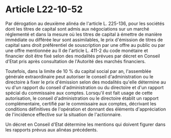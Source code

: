 # Article L22-10-52

Par dérogation au deuxième alinéa de l'article L. 225-136, pour les sociétés dont les titres de capital sont admis aux négociations sur un marché réglementé et dans la mesure où les titres de capital à émettre de manière immédiate ou différée leur sont assimilables, le prix d'émission de titres de capital sans droit préférentiel de souscription par une offre au public ou par une offre mentionnée au II de l'article L. 411-2 du code monétaire et financier doit être fixé selon des modalités prévues par décret en Conseil d'Etat pris après consultation de l'Autorité des marchés financiers.

Toutefois, dans la limite de 10 % du capital social par an, l'assemblée générale extraordinaire peut autoriser le conseil d'administration ou le directoire à fixer le prix d'émission selon des modalités qu'elle détermine au vu d'un rapport du conseil d'administration ou du directoire et d'un rapport spécial du commissaire aux comptes. Lorsqu'il est fait usage de cette autorisation, le conseil d'administration ou le directoire établit un rapport complémentaire, certifié par le commissaire aux comptes, décrivant les conditions définitives de l'opération et donnant des éléments d'appréciation de l'incidence effective sur la situation de l'actionnaire.

Un décret en Conseil d'Etat détermine les mentions qui doivent figurer dans les rapports prévus aux alinéas précédents.

